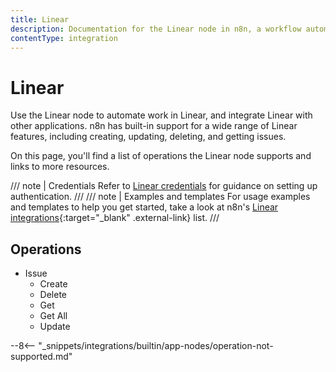 ```yaml
---
title: Linear
description: Documentation for the Linear node in n8n, a workflow automation platform. Includes details of operations and configuration, and links to examples and credentials information.
contentType: integration
---
```


# Linear

Use the Linear node to automate work in Linear, and integrate Linear with other applications. n8n has built-in support for a wide range of Linear features, including creating, updating, deleting, and getting issues. 

On this page, you'll find a list of operations the Linear node supports and links to more resources.

/// note | Credentials
Refer to [Linear credentials](/integrations/builtin/credentials/linear/) for guidance on setting up authentication. 
///
/// note | Examples and templates
For usage examples and templates to help you get started, take a look at n8n's [Linear integrations](https://n8n.io/integrations/linear/){:target="_blank" .external-link} list.
///
## Operations

* Issue
    * Create
    * Delete
    * Get
    * Get All
    * Update

--8<-- "_snippets/integrations/builtin/app-nodes/operation-not-supported.md"
